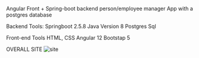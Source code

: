 Angular Front + Spring-boot backend person/employee manager App with a postgres database


Backend Tools: 
	Springboot 2.5.8 
	Java Version 8
	Postgres Sql 
	

Front-end Tools 
	HTML, CSS
	Angular 12
	Bootstap 5 


OVERALL SITE
![site](https://user-images.githubusercontent.com/26589002/145089302-671c975d-ca51-41fe-9b00-6c8d2d08e845.jpg)
